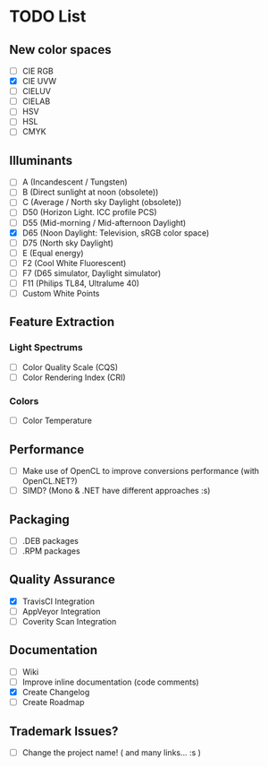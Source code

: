 # TODO List

## New color spaces
 * [ ] CIE RGB
 * [X] CIE UVW
 * [ ] CIELUV
 * [ ] CIELAB
 * [ ] HSV
 * [ ] HSL
 * [ ] CMYK

## Illuminants
 * [ ] A (Incandescent / Tungsten)
 * [ ] B (Direct sunlight at noon (obsolete))
 * [ ] C (Average / North sky Daylight (obsolete))
 * [ ] D50 (Horizon Light. ICC profile PCS)
 * [ ] D55 (Mid-morning / Mid-afternoon Daylight)
 * [X] D65 (Noon Daylight: Television, sRGB color space)
 * [ ] D75 (North sky Daylight)
 * [ ] E (Equal energy)
 * [ ] F2 (Cool White Fluorescent)
 * [ ] F7 (D65 simulator, Daylight simulator)
 * [ ] F11 (Philips TL84, Ultralume 40)
 * [ ] Custom White Points

## Feature Extraction

### Light Spectrums
  * [ ] Color Quality Scale (CQS)
  * [ ] Color Rendering Index (CRI)

### Colors
  * [ ] Color Temperature

## Performance
  * [ ] Make use of OpenCL to improve conversions performance (with OpenCL.NET?)
  * [ ] SIMD? (Mono & .NET have different approaches :s)

## Packaging
  * [ ] .DEB packages
  * [ ] .RPM packages

## Quality Assurance
  * [X] TravisCI Integration
  * [ ] AppVeyor Integration
  * [ ] Coverity Scan Integration

## Documentation
  * [ ] Wiki
  * [ ] Improve inline documentation (code comments)
  * [X] Create Changelog
  * [ ] Create Roadmap

## Trademark Issues?
 * [ ] Change the project name! ( and many links... :s )


